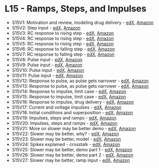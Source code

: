 # L15 - Ramps, Steps, and Impulses

* S15V1: Motivation and review, modeling drug delivery - [edX][S15V1-edX-Video], [Amazon][S15V1-Amazon-S3]
* S15V2: Step input - [edX][S15V2-edX-Video], [Amazon][S15V2-Amazon-S3]
* S15V3: RC response to rising step - [edX][S15V3-edX-Video], [Amazon][S15V3-Amazon-S3]
* S15V4: RC response to rising step - [edX][S15V4-edX-Video], [Amazon][S15V4-Amazon-S3]
* S15V5: RC response to rising step - [edX][S15V5-edX-Video], [Amazon][S15V5-Amazon-S3]
* S15V6: RC response to falling step - [edX][S15V6-edX-Video], [Amazon][S15V6-Amazon-S3]
* S15V7: RC response to falling step - [edX][S15V7-edX-Video], [Amazon][S15V7-Amazon-S3]
* S15V8: Pulse input - [edX][S15V8-edX-Video], [Amazon][S15V8-Amazon-S3]
* S15V9: Pulse input - [edX][S15V9-edX-Video], [Amazon][S15V9-Amazon-S3]
* S15V10: Pulse input - [edX][S15V10-edX-Video], [Amazon][S15V10-Amazon-S3]
* S15V11: Pulse input - [edX][S15V11-edX-Video], [Amazon][S15V11-Amazon-S3]
* S15V12: Response to pulse, as pulse gets narrower - [edX][S15V12-edX-Video], [Amazon][S15V12-Amazon-S3]
* S15V13: Response to pulse, as pulse gets narrower - [edX][S15V13-edX-Video], [Amazon][S15V13-Amazon-S3]
* S15V14: Response to impulse, limit case - [edX][S15V14-edX-Video], [Amazon][S15V14-Amazon-S3]
* S15V15: Response to impulse, limit case - [edX][S15V15-edX-Video], [Amazon][S15V15-Amazon-S3]
* S15V16: Response to impulse, drug delivery - [edX][S15V16-edX-Video], [Amazon][S15V16-Amazon-S3]
* S15V17: Current and voltage impulses - [edX][S15V17-edX-Video], [Amazon][S15V17-Amazon-S3]
* S15V18: Initial conditions and superposition - [edX][S15V18-edX-Video], [Amazon][S15V18-Amazon-S3]
* S15V19: Impulses, steps and ramps - [edX][S15V19-edX-Video], [Amazon][S15V19-Amazon-S3]
* S15V20: Impulses, steps and ramps - [edX][S15V20-edX-Video], [Amazon][S15V20-Amazon-S3]
* S15V21: More on slower may be better demo - [edX][S15V21-edX-Video], [Amazon][S15V21-Amazon-S3]
* S15V22: Slower may be better, why? - [edX][S15V22-edX-Video], [Amazon][S15V22-Amazon-S3]
* S15V23: Slower may be better, model - [edX][S15V23-edX-Video], [Amazon][S15V23-Amazon-S3]
* S15V24: Spikes explained - crosstalk - [edX][S15V24-edX-Video], [Amazon][S15V24-Amazon-S3]
* S15V25: Slower may be better, demo part 1 - [edX][S15V25-edX-Video], [Amazon][S15V25-Amazon-S3]
* S15V26: Slower may be better, demo part 2 - [edX][S15V26-edX-Video], [Amazon][S15V26-Amazon-S3]
* S15V27: Slower may be better, ramp input - [edX][S15V27-edX-Video], [Amazon][S15V27-Amazon-S3]

[S15V1-edX-Video]: https://edx-video.net/mit-6002x/MIT6002XT214-V021200_DTH.mp4
[S15V2-edX-Video]: https://edx-video.net/mit-6002x/MIT6002XT214-V021300_DTH.mp4
[S15V3-edX-Video]: https://edx-video.net/mit-6002x/MIT6002XT214-V021400_DTH.mp4
[S15V4-edX-Video]: https://edx-video.net/mit-6002x/MIT6002XT214-V021500_DTH.mp4
[S15V5-edX-Video]: https://edx-video.net/mit-6002x/MIT6002XT214-V021600_DTH.mp4
[S15V6-edX-Video]: https://edx-video.net/mit-6002x/MIT6002XT214-V021700_DTH.mp4
[S15V7-edX-Video]: https://edx-video.net/mit-6002x/MIT6002XT214-V021800_DTH.mp4
[S15V8-edX-Video]: https://edx-video.net/mit-6002x/MIT6002XT214-V021900_DTH.mp4
[S15V9-edX-Video]: https://edx-video.net/mit-6002x/MIT6002XT214-V022000_DTH.mp4
[S15V10-edX-Video]: https://edx-video.net/mit-6002x/MIT6002XT214-V022100_DTH.mp4
[S15V11-edX-Video]: https://edx-video.net/mit-6002x/MIT6002XT214-V022200_DTH.mp4
[S15V12-edX-Video]: https://edx-video.net/mit-6002x/MIT6002XT214-V022300_DTH.mp4
[S15V13-edX-Video]: https://edx-video.net/mit-6002x/MIT6002XT214-V022400_DTH.mp4
[S15V14-edX-Video]: https://edx-video.net/mit-6002x/MIT6002XT214-V022500_DTH.mp4
[S15V15-edX-Video]: https://edx-video.net/mit-6002x/MIT6002XT214-V022600_DTH.mp4
[S15V16-edX-Video]: https://edx-video.net/mit-6002x/MIT6002XT214-V022700_DTH.mp4
[S15V17-edX-Video]: https://edx-video.net/mit-6002x/MIT6002XT214-V022800_DTH.mp4
[S15V18-edX-Video]: https://edx-video.net/mit-6002x/MIT6002XT214-V022900_DTH.mp4
[S15V19-edX-Video]: https://edx-video.net/mit-6002x/MIT6002XT214-V023000_DTH.mp4
[S15V20-edX-Video]: https://edx-video.net/mit-6002x/MIT6002XT214-V023100_DTH.mp4
[S15V21-edX-Video]: https://edx-video.net/mit-6002x/MIT6002XT214-V023200_DTH.mp4
[S15V22-edX-Video]: https://edx-video.net/mit-6002x/MIT6002XT214-V023300_DTH.mp4
[S15V23-edX-Video]: https://edx-video.net/mit-6002x/MIT6002XT214-V023400_DTH.mp4
[S15V24-edX-Video]: https://edx-video.net/mit-6002x/MIT6002XT214-V023500_DTH.mp4
[S15V25-edX-Video]: https://edx-video.net/mit-6002x/MIT6002XT214-V023700_DTH.mp4
[S15V26-edX-Video]: https://edx-video.net/mit-6002x/MIT6002XT214-V023600_DTH.mp4
[S15V27-edX-Video]: https://edx-video.net/mit-6002x/MIT6002XT214-V023800_DTH.mp4

[S15V1-Amazon-S3]: https://s3.amazonaws.com/edx-course-videos/mit-6002x/6002-L15-oei12-1_100.mov
[S15V2-Amazon-S3]: https://s3.amazonaws.com/edx-course-videos/mit-6002x/6002-L15-oei12-2_100.mov
[S15V3-Amazon-S3]: https://s3.amazonaws.com/edx-course-videos/mit-6002x/6002-L15-oei12-3a_100.mov
[S15V4-Amazon-S3]: https://s3.amazonaws.com/edx-course-videos/mit-6002x/6002-L15-oei12-3b_100.mov
[S15V5-Amazon-S3]: https://s3.amazonaws.com/edx-course-videos/mit-6002x/6002-L15-oei12-3c_100.mov
[S15V6-Amazon-S3]: https://s3.amazonaws.com/edx-course-videos/mit-6002x/6002-L15-oei12-4a_100.mov
[S15V7-Amazon-S3]: https://s3.amazonaws.com/edx-course-videos/mit-6002x/6002-L15-oei12-4b_100.mov
[S15V8-Amazon-S3]: https://s3.amazonaws.com/edx-course-videos/mit-6002x/6002-L15-oei12-5a_100.mov
[S15V9-Amazon-S3]: https://s3.amazonaws.com/edx-course-videos/mit-6002x/6002-L15-oei12-5b_100.mov
[S15V10-Amazon-S3]: https://s3.amazonaws.com/edx-course-videos/mit-6002x/6002-L15-oei12-5c_100.mov
[S15V11-Amazon-S3]: https://s3.amazonaws.com/edx-course-videos/mit-6002x/6002-L15-oei12-5d_100.mov
[S15V12-Amazon-S3]: https://s3.amazonaws.com/edx-course-videos/mit-6002x/6002-L15-oei12-6a_100.mov
[S15V13-Amazon-S3]: https://s3.amazonaws.com/edx-course-videos/mit-6002x/6002-L15-oei12-6b_100.mov
[S15V14-Amazon-S3]: https://s3.amazonaws.com/edx-course-videos/mit-6002x/6002-L15-oei12-7a_100.mov
[S15V15-Amazon-S3]: https://s3.amazonaws.com/edx-course-videos/mit-6002x/6002-L15-oei12-7b_100.mov
[S15V16-Amazon-S3]: https://s3.amazonaws.com/edx-course-videos/mit-6002x/6002-L15-oei12-8_100.mp4
[S15V17-Amazon-S3]: https://s3.amazonaws.com/edx-course-videos/mit-6002x/6002-L15-oei12-9_100.mp4
[S15V18-Amazon-S3]: https://s3.amazonaws.com/edx-course-videos/mit-6002x/6002-L15-oei12-10_100.mp4
[S15V19-Amazon-S3]: https://s3.amazonaws.com/edx-course-videos/mit-6002x/6002-L15-oei12-11_100a.mp4
[S15V20-Amazon-S3]: https://s3.amazonaws.com/edx-course-videos/mit-6002x/6002-L15-oei12-11_100b.mp4
[S15V21-Amazon-S3]: https://s3.amazonaws.com/edx-course-videos/mit-6002x/6002-L15-oei12-12_100.mp4
[S15V22-Amazon-S3]: https://s3.amazonaws.com/edx-course-videos/mit-6002x/6002-L15-oei12-13_100.mp4
[S15V23-Amazon-S3]: https://s3.amazonaws.com/edx-course-videos/mit-6002x/6002-L15-oei12-14_100.mp4
[S15V24-Amazon-S3]: https://s3.amazonaws.com/edx-course-videos/mit-6002x/6002-L15-oei12-15_100.mp4
[S15V25-Amazon-S3]: https://s3.amazonaws.com/edx-course-videos/mit-6002x/6002-L15-oei12-16_100.mov
[S15V26-Amazon-S3]: https://s3.amazonaws.com/edx-course-videos/mit-6002x/6002-L15-oei12-16_5_100.mov
[S15V27-Amazon-S3]: https://s3.amazonaws.com/edx-course-videos/mit-6002x/6002-L15-oei12-17_100.mp4
